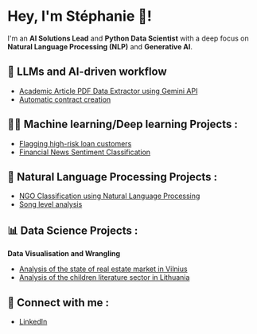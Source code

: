 # Hey, I'm Stéphanie 🐝! 
I'm an **AI Solutions Lead** and **Python Data Scientist** with a deep focus on **Natural Language Processing (NLP)** and **Generative AI**. 

## 🧠 LLMs and AI-driven workflow
- [Academic Article PDF Data Extractor using Gemini API](https://github.com/StMaCre/database_extractor)
- [Automatic contract creation](https://github.com/StMaCre/contract_creator) 

## 👨‍💻 Machine learning/Deep learning Projects :
- [Flagging high-risk loan customers](https://github.com/StMaCre/Flag_Loans)
- [Financial News Sentiment Classification](https://github.com/StMaCre/financial-news-sentiment-classification/tree/main)

## 📜 Natural Language Processing Projects :
- [NGO Classification using Natural Language Processing](https://github.com/StMaCre/NLP_Classification_NGO)
- [Song level analysis](https://github.com/StMaCre/NLP_Song_level_analysis)

## 📊 Data Science Projects :
**Data Visualisation and Wrangling**
- [Analysis of the state of real estate market in Vilnius](https://github.com/StMaCre/DS_Real_estate/)
- [Analysis of the children literature sector in Lithuania](https://github.com/StMaCre/DS_youth_literature_lithuania/)

## 🦉 Connect with me :
- [LinkedIn](https://www.linkedin.com/in/st%C3%A9phanie-cr%C3%AAteur-79050086/)
